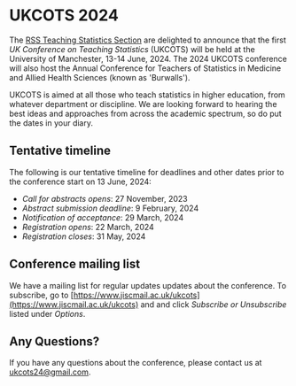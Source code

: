 # UKCOTS 2024

The [RSS Teaching Statistics Section](https://rss.org.uk/membership/rss-groups-and-committees/sections/teaching-statistics/) are delighted to announce that the first *UK Conference on Teaching Statistics* (UKCOTS) will be held at the University of Manchester, 13-14 June, 2024.
The 2024 UKCOTS conference will also host the Annual Conference for Teachers of Statistics in Medicine and Allied Health Sciences (known as 'Burwalls'). 

UKCOTS is aimed at all those who teach statistics in higher education, from whatever department or discipline.
We are looking forward to hearing the best ideas and approaches from across the academic spectrum, so do put the dates in your diary.

## Tentative timeline

The following is our tentative timeline for deadlines and other dates prior to the conference start on 13 June, 2024:

* *Call for abstracts opens*: 27 November, 2023
* *Abstract submission deadline*: 9 February, 2024
* *Notification of acceptance*: 29 March, 2024
* *Registration opens*: 22 March, 2024
* *Registration closes*: 31 May, 2024

## Conference mailing list 

We have a mailing list for regular updates updates about the conference.
To subscribe, go to [https://www.jiscmail.ac.uk/ukcots](https://www.jiscmail.ac.uk/ukcots) and and click *Subscribe or Unsubscribe* listed under *Options*.

## Any Questions?

If you have any questions about the conference, please contact us at <ukcots24@gmail.com>.
